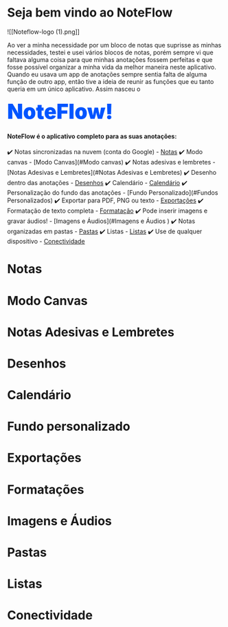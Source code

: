 # Seja bem vindo ao NoteFlow

 ![[Noteflow-logo (1).png]]

Ao ver a minha necessidade por um bloco de notas que suprisse as minhas necessidades, testei e usei vários blocos de notas, porém sempre vi que faltava alguma coisa para que minhas anotações fossem perfeitas e que fosse possível organizar a minha vida da melhor maneira neste aplicativo.
Quando eu usava um app de anotações sempre sentia falta de alguma função de outro app, então tive a ideia de reunir as funções que eu tanto queria em um único aplicativo. Assim nasceu o 

<span style="color: #0055FF; font-size: 3rem; font-family: inter; font-weight: 900">NoteFlow!</span>
#### NoteFlow é o aplicativo completo para as suas **anotações**: 

✔️ Notas sincronizadas na nuvem (conta do Google)  - [Notas](#Notas)
✔️ Modo canvas - [Modo Canvas](#Modo canvas)
✔️ Notas adesivas e lembretes - [Notas Adesivas e Lembretes](#Notas Adesivas e Lembretes)
✔️ Desenho dentro das anotações - [Desenhos](#Desenhos)
✔️ Calendário - [Calendário](#Calendário)
✔️ Personalização do fundo das anotações - [Fundo Personalizado](#Fundos Personalizados)
✔️ Exportar para PDF, PNG ou texto - [Exportações](#Exportações)
✔️ Formatação de texto completa - [Formatação](#Formatação)
✔️ Pode inserir imagens e gravar áudios! - [Imagens e Áudios](#Imagens e Áudios )
✔️ Notas organizadas em pastas - [Pastas](#Pastas)
✔️ Listas - [Listas](#Listas)
✔️ Use de qualquer dispositivo - [Conectividade](#Conectividade)



# Notas 

# Modo Canvas

# Notas Adesivas e Lembretes 

# Desenhos

# Calendário 

# Fundo personalizado 

# Exportações 

# Formatações 

# Imagens e Áudios

# Pastas 

# Listas 

# Conectividade


